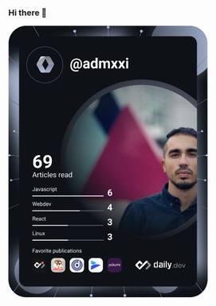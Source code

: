 ### Hi there 👋

<a href="https://app.daily.dev/DailyDevTips"><img src="https://github.com/admxxi/admxxi/blob/main/devcard.svg" width="400" alt="Andre Monteiro's Dev Card"/></a>

<!--
**admxxi/admxxi** is a ✨ _special_ ✨ repository because its `README.md` (this file) appears on your GitHub profile.

Here are some ideas to get you started:

- 🔭 I’m currently working on ...
- 🌱 I’m currently learning ...
- 👯 I’m looking to collaborate on ...
- 🤔 I’m looking for help with ...
- 💬 Ask me about ...
- 📫 How to reach me: ...
- 😄 Pronouns: ...
- ⚡ Fun fact: ...
-->
